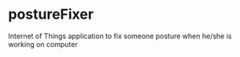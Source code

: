 # postureFixer
Internet of Things application to fix someone posture when he/she is working on computer
